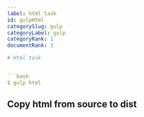 ```yaml
---
label: html task
id: gulpHtml
categorySlug: gulp
categoryLabel: gulp
categoryRank: 1
documentRank: 3

# Html task


```bash
$ gulp html
```
Copy html from source to dist
---
```

